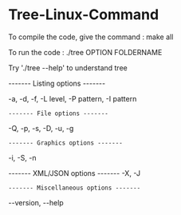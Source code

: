 # Tree-Linux-Command

To compile the code, give the command : make all

To run the code : ./tree OPTION FOLDERNAME

Try './tree --help' to understand tree

  ------- Listing options -------
  
  -a, -d, -f, -L level, -P pattern, -I pattern
  
    ------- File options -------
    
  -Q, -p, -s, -D, -u, -g
  
    ------- Graphics options -------
    
  -i, -S, -n
  
  ------- XML/JSON options -------
  -X, -J
  
    ------- Miscellaneous options -------
    
  --version, --help
